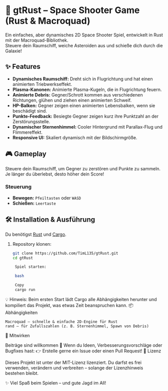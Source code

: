 # 🚀 gtRust – Space Shooter Game (Rust & Macroquad)

Ein einfaches, aber dynamisches 2D Space Shooter Spiel, entwickelt in Rust mit der Macroquad-Bibliothek.  
Steuere dein Raumschiff, weiche Asteroiden aus und schieße dich durch die Galaxie!

## ✨ Features

- **Dynamisches Raumschiff:** Dreht sich in Flugrichtung und hat einen animierten Triebwerkseffekt.
- **Plasma-Kanonen:** Animierte Plasma-Kugeln, die in Flugrichtung feuern.
- **Animierte Debris:** Gegner/Schrott kommen aus verschiedenen Richtungen, glühen und ziehen einen animierten Schweif.
- **HP-Balken:** Gegner zeigen einen animierten Lebensbalken, wenn sie beschädigt sind.
- **Punkte-Feedback:** Besiegte Gegner zeigen kurz ihre Punktzahl an der Zerstörungsstelle.
- **Dynamischer Sternenhimmel:** Cooler Hintergrund mit Parallax-Flug und Flimmereffekt.
- **Responsive UI:** Skaliert dynamisch mit der Bildschirmgröße.

## 🎮 Gameplay

Steuere dein Raumschiff, um Gegner zu zerstören und Punkte zu sammeln.  
Je länger du überlebst, desto höher dein Score!  

### Steuerung

- **Bewegen:** `Pfeiltasten` oder `WASD`  
- **Schießen:** `Leertaste`  

## 🛠️ Installation & Ausführung

Du benötigst [Rust](https://www.rust-lang.org/tools/install) und [Cargo](https://doc.rust-lang.org/cargo/getting-started/installation.html).

1. Repository klonen:
   ```bash
   git clone https://github.com/TimL135/gtRust.git
   cd gtRust

    Spiel starten:

    bash

    Copy
    cargo run

💡 Hinweis: Beim ersten Start lädt Cargo alle Abhängigkeiten herunter und kompiliert das Projekt, was etwas Zeit beanspruchen kann.
📦 Abhängigkeiten

    Macroquad – schnelle & einfache 2D-Engine für Rust
    rand – für Zufallszahlen (z. B. Sternenhimmel, Spawn von Debris)

🤝 Mitwirken

Beiträge sind willkommen 🚀
Wenn du Ideen, Verbesserungsvorschläge oder Bugfixes hast:
👉 Erstelle gerne ein Issue oder einen Pull Request!
📄 Lizenz

Dieses Projekt ist unter der MIT-Lizenz lizenziert.
Du darfst es frei verwenden, verändern und verbreiten – solange der Lizenzhinweis bestehen bleibt.

✨ Viel Spaß beim Spielen – und gute Jagd im All!
